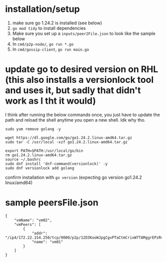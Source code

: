# installation/setup
1. make sure go 1.24.2 is installed (see below)
2. `go mod tidy` to install dependencies
3. Make sure you set up a `inputs/peer2File.json` to look like the sample below
4. In `cmd/p2p-node/`, `go run *.go `
5. In `cmd/gossip-client`, `go run main.go`

# update go to desired version on RHL (this also installs a versionlock tool and uses it, but sadly that didn't work as I tht it would)
I think after running the below commands once, you just have to update the path and reload the shell anytime you open a new shell. Idk why tho. 
```
sudo yum remove golang -y
```

```
wget https://dl.google.com/go/go1.24.2.linux-amd64.tar.gz
sudo tar -C /usr/local -xzf go1.24.2.linux-amd64.tar.gz
```

```
export PATH=$PATH:/usr/local/go/bin
rm go1.24.2.linux-amd64.tar.gz
source ~/.bashrc
sudo dnf install 'dnf-command(versionlock)' -y
sudo dnf versionlock add golang
```

confirm installation with `go version` (expecting go version go1.24.2 linux/amd64)


# sample peersFile.json
```
{
    "vmName": "vm02",
    "vmPeers": [
        {
            "addr": "/ip4/172.22.154.250/tcp/9000/p2p/12D3KooWJpgCgvPTaCtmCrixW7TAMggrEPzRvCRWqTzdWkhMMGG9",
            "name": "vm01"
        }
    ]
}
```
